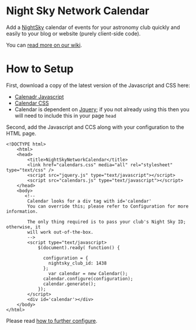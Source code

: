 # Night Sky Network Calendar

Add a [NightSky](http://nightsky.jpl.nasa.gov/) calendar of events for your astronomy club quickly and easily to your blog or website (purely client-side code).

You can [read more on our wiki](https://github.com/wwvuillemot/NightSkyNetworkCalendar/wiki).

# How to Setup

First, download a copy of the latest version of the Javascript and CSS here:

* [Calenadr Javascript](https://github.com/wwvuillemot/NightSkyNetworkCalendar/blob/master/public/assets/application.js)
* [Calendar CSS](https://github.com/wwvuillemot/NightSkyNetworkCalendar/blob/master/public/assets/application.css)
* Calendar is dependent on [Jquery](http://jquery.com/download/); if you not already using this then you will need to include this in your page `head`

Second, add the Javascript and CCS along with your configuration to the HTML page.

	<!DOCTYPE html>
		<html>
		<head>
		 	<title>NightSkyNetworkCalendar</title>
			<link href="calendars.css" media="all" rel="stylesheet" type="text/css" />
		 	<script src="jquery.js" type="text/javascript"></script>
			<script src="calendars.js" type="text/javascript"></script>
		</head>
		<body>
		   <!--
		    Calendar looks for a div tag with id='calendar'
		    You can override this; please refer to Configuration for more information.
		
		    The only thing required is to pass your club's Night Sky ID; otherwise, it
		    will work out-of-the-box.
 		    -->
			<script type="text/javascript>
				$(document).ready( function() {

				  configuration = { 
				    nightsky_club_id: 1438
				  };
					var calendar = new Calendar();
				  calendar.configure(configuration);
				  calendar.generate();
				});
			</script>
			<div id='calendar'></div>
		</body>
	</html>

Please read [how to further configure](NightSkyNetworkCalendar/wiki/Configuration).